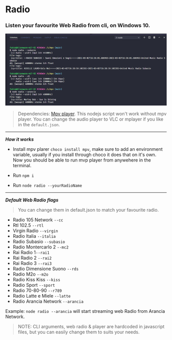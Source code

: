 # Radio

### Listen your favourite Web Radio from cli, on Windows 10.

![img](./assets/radio.png)

> Dependencies: [Mpv player](https://mpv.io/installation).
This nodejs script won't work without mpv player. You can change the audio player to VLC or mplayer if you like in the ```default.json```.
---
***How it works***

- Install mpv plarer ```choco install mpv```, make sure to add an environment variable, usually if you install through choco it does that on it's own. Now you should be able to run mvp player from anywehere in the terminal.

- Run ```npm i```

- Run ```node radio --yourRadioName```
---
***Default Web Radio flags***
> You can change them in default.json to match your favourite radio.

- Radio 105 Network ```--cc```
- Rtl 102.5 ```--rtl```
- Virgin Radio ```--virgin```
- Radio Italia ```--italia```
- Radio Subasio ```--subasio```
- Radio Montercarlo 2 ```--mc2```
- Rai Radio 1```--rai1```
- Rai Radio 2 ```--rai2```
- Rai Radio 3 ```--rai3```
- Radio Dimensione Suono ```--rds```
- Radio M2o ```--m2o```
- Radio Kiss Kiss ```--kiss```
- Radio Sport ```--sport```
- Radio 70-80-90 ```--r789```
- Radio Latte e Miele ```--latte```
- Radio Arancia Network ```--arancia```

Example: ```node radio --arancia``` will start streaming web Radio from Arancia Network.

> NOTE: CLI arguments, web radio & player are hardcoded in javascript files, but you can easily change them to suits your needs.